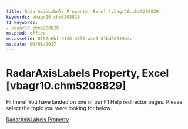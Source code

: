 ```yaml
---
title: RadarAxisLabels Property, Excel [vbagr10.chm5208829]
keywords: vbagr10.chm5208829
f1_keywords:
- vbagr10.chm5208829
ms.prod: office
ms.assetid: 8157e6bf-9126-4876-a4e3-81bd9891944c
ms.date: 06/08/2017
---
```



# RadarAxisLabels Property, Excel [vbagr10.chm5208829]

Hi there! You have landed on one of our F1 Help redirector pages. Please select the topic you were looking for below.

[RadarAxisLabels Property](http://msdn.microsoft.com/library/e382e92c-96f2-a9ee-720f-dcb85e5e2e7c%28Office.15%29.aspx)

